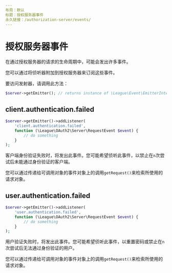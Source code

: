 ```yaml
---
布局：默认
标题：授权服务器事件
永久链接：/authorization-server/events/
---
```


# 授权服务器事件

在通过授权服务器的请求的生命周期中，可能会发出许多事件。

您可以通过将侦听器附加到授权服务器来订阅这些事件。

要访问发射器，请调用此方法：

~~~ php
$server->getEmitter(); // returns instance of \League\Event\EmitterInterface
~~~

## client.authentication.failed

~~~ php
$server->getEmitter()->addListener(
    'client.authentication.failed',
    function (\League\OAuth2\Server\RequestEvent $event) {
        // do something
    }
);
~~~

客户端身份验证失败时，将发出此事件。您可能希望侦听此事件，以禁止在`n`次尝试后未能通过身份验证的客户端。

您可以通过传递给可调用对象的事件对象上的调用`getRequest()`来检索所使用的请求对象。

## user.authentication.failed

~~~ php
$server->getEmitter()->addListener(
    'user.authentication.failed',
    function (\League\OAuth2\Server\RequestEvent $event) {
        // do something
    }
);
~~~

用户验证失败时，将发出此事件。您可能希望侦听此事件，以重置密码或禁止在`n`次尝试后无法通过身份验证的用户。

您可以通过传递给可调用对象的事件对象上的调用`getRequest()`来检索所使用的请求对象。
